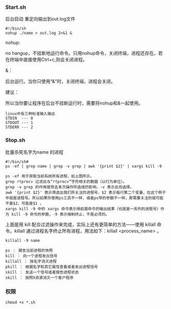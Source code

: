### Start.sh

后台启动 重定向输出到out.log文件
```
#!/bin/sh
nohup ./name > out.log 2>&1 &
```
nohup:

no hangup，不挂断地运行命令。只用nohup命令，关闭终端，进程还存在。若在终端中直接使用Ctrl+c,则会关闭进程。

&：

后台运行。当你只使用“&”时，关闭终端，进程会关闭。

建议：

所以当你要让程序在后台不挂断运行时，需要将nohup和&一起使用。

```
linux中有三种标准输入输出
STDIN  --- 0
STDOUT --- 1
STDERR --- 2
```

### Stop.sh

批量杀死名字为name 的进程
```
#!/bin/sh#
ps -ef | grep name | grep -v grep | awk '{print $2}' | xargs kill -9
```

```
ps -ef 用于获取当前系统所有进程，如上图所示。 
grep rtprecv 过滤出与“rtprecv”字符相关的数据（以行为单位）。 
grep -v grep 的作用是除去本次操作所造成的影响，-v 表示反向选择。 
awk '{print $2}' 表示筛选出我们所关注的进程号，$2 表示每行第二个变量，在这个例子中就是进程号。所以如果你使用ps工具不一样，或者ps带的参数不一样，那需要关注的就可能不是$2，可能是$1 。 
xargs kill -9 中的 xargs 命令表示用前面命令的输出结果（也就是一系列的进程号）作为 kill -9 命令的参数，-9 表示强制终止，不是必须的。
```
上面是用 kill 配合过滤操作来完成，实际上还有更简单的方法——使用 killall 命令。killall 通过进程名字终止所有进程，用法如下：killall <process_name> 。 

```
killall -9 name
```

```
ps ： 报告当前进程的快照
kill ： 向一个进程发出信号
killall ： 按名字消灭进程
pkill ： 根据名字和其它属性查看或者发出进程信号
skill ： 发送一个信号或者报告进程状态
xkill ： 按照X资源消灭一个客户程序
```

### 权限

```
chmod +x *.sh
```